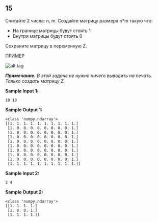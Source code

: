 ## 15

Считайте 2 числа: n, m.
Создайте матрицу размера n*m такую что:

-    На границе матрицы будут стоять 1
-    Внутри матрицы будут стоять 0

Сохраните матрицу в переменную Z.

ПРИМЕР

![alt tag](https://github.com/Xelerezex/learning-space/tree/learning-space/stepik-courses/stepik-practice-python-math/5-week-2-vectors-%26-matrix/6.4-numpy-11-20/step-08/Source/1.png)


***Примечание.*** _В этой задаче не нужно ничего выводить на печать. Только создать матрицу Z._

**Sample Input 1:**

```commandline
10 10
```

**Sample Output 1:**

```commandline
<class 'numpy.ndarray'>
[[1. 1. 1. 1. 1. 1. 1. 1. 1. 1.]
 [1. 0. 0. 0. 0. 0. 0. 0. 0. 1.]
 [1. 0. 0. 0. 0. 0. 0. 0. 0. 1.]
 [1. 0. 0. 0. 0. 0. 0. 0. 0. 1.]
 [1. 0. 0. 0. 0. 0. 0. 0. 0. 1.]
 [1. 0. 0. 0. 0. 0. 0. 0. 0. 1.]
 [1. 0. 0. 0. 0. 0. 0. 0. 0. 1.]
 [1. 0. 0. 0. 0. 0. 0. 0. 0. 1.]
 [1. 0. 0. 0. 0. 0. 0. 0. 0. 1.]
 [1. 1. 1. 1. 1. 1. 1. 1. 1. 1.]]
```

**Sample Input 2:**

```commandline
3 4
```

**Sample Output 2:**

```commandline
<class 'numpy.ndarray'>
[[1. 1. 1. 1.]
 [1. 0. 0. 1.]
 [1. 1. 1. 1.]]
```
